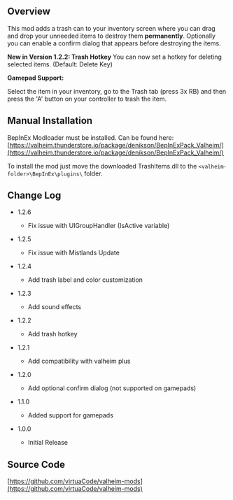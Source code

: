 ## Overview

This mod adds a trash can to your inventory screen where you can drag and drop your unneeded items to destroy them **permanently**.
Optionally you can enable a confirm dialog that appears before destroying the items.

**New in Version 1.2.2: Trash Hotkey**
You can now set a hotkey for deleting selected items. (Default: Delete Key)

**Gamepad Support:**

Select the item in your inventory, go to the Trash tab (press 3x RB) and then press the 'A' button on your controller to trash the item.


## Manual Installation

BepInEx Modloader must be installed. Can be found here:
[https://valheim.thunderstore.io/package/denikson/BepInExPack_Valheim/](https://valheim.thunderstore.io/package/denikson/BepInExPack_Valheim/)

To install the mod just move the downloaded TrashItems.dll to the `<valheim-folder>\BepInEx\plugins\` folder.

## Change Log

- 1.2.6
    - Fix issue with UIGroupHandler (IsActive variable)

- 1.2.5
    - Fix issue with Mistlands Update

- 1.2.4
    - Add trash label and color customization

- 1.2.3
    - Add sound effects
    
- 1.2.2
    - Add trash hotkey

- 1.2.1
    - Add compatibility with valheim plus

- 1.2.0
    - Add optional confirm dialog (not supported on gamepads)

- 1.1.0
    - Added support for gamepads

- 1.0.0
    - Initial Release

## Source Code

[https://github.com/virtuaCode/valheim-mods](https://github.com/virtuaCode/valheim-mods)

